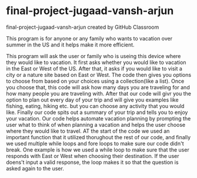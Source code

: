 # final-project-jugaad-vansh-arjun
final-project-jugaad-vansh-arjun created by GitHub Classroom

This program is for anyone or any family who wants to vacation over summer in the US and it helps make it more efficient.


This program will ask the user or family who is useing this device where they would like to vacation. It first asks whether you would like to vacation in the East or West of the US. After that, it asks if you would like to visit a city or a nature site based on East or West. The code then gives you options to choose from based on your choices using a collection(like a list). Once you choose that, this code will ask how many days you are traveling for and how many people you are traveling with. After that our code will givr you the option to plan out every day of your trip and will give you examples like fishing, eating, hiking etc. but you can choose any activity that you would like. Finally our code spits out a summary of your trip and tells you to enjoy your vacation. Our code helps automate vacation planning by prompting the user what to think of when planning a vacation and helps the user choose where they would like to travel. AT the start of the code we used an important function that it utilized thorughout the rest of our code, and finally we used multiple while loops and fore loops to make sure our code didn't break. One example is how we used a while loop to make sure that the user responds with East or West when choosing their destination. If the user doens't input a valid response, the loop makes it so that the question is asked again to the user.
